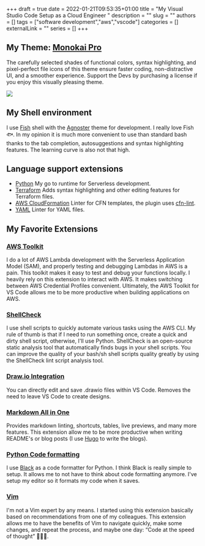 +++ 
draft = true
date = 2022-01-21T09:53:35+01:00
title = "My Visual Studio Code Setup as a Cloud Engineer "
description = ""
slug = ""
authors = []
tags = ["software development","aws","vscode"]
categories = []
externalLink = ""
series = []
+++
## My Theme: [Monokai Pro](https://monokai.pro/)
The carefully selected shades of functional colors, syntax highlighting, and pixel-perfect file icons of this theme ensure faster coding, non-distractive UI, and a smoother experience. Support the Devs by purchasing a license if you enjoy this visually pleasing theme.

![](/images/monokai.jpg)

##  My Shell environment
I use [Fish](https://fishshell.com/) shell with the [Agnoster](https://github.com/oh-my-fish/theme-agnoster) theme for development. I really love Fish 🐟. In my opinion it is much more convenient to use than standard bash thanks to the tab completion, autosuggestions and syntax highlighting features. The learning curve is also not that high.
## Language support extensions
- [Python](https://marketplace.visualstudio.com/items?itemName=ms-python.python) My go to runtime for Serverless development.
- [Terraform](https://marketplace.visualstudio.com/items?itemName=HashiCorp.terraform) Adds syntax highlighting and other editing features for Terraform files.
- [AWS CloudFormation](https://marketplace.visualstudio.com/items?itemName=kddejong.vscode-cfn-lint) Linter for CFN templates, the plugin uses [cfn-lint](https://github.com/aws-cloudformation/cfn-lint).
- [YAML](https://marketplace.visualstudio.com/items?itemName=redhat.vscode-yaml) Linter for YAML files.

## My Favorite Extensions 

### [AWS Toolkit](https://marketplace.visualstudio.com/items?itemName=AmazonWebServices.aws-toolkit-vscode)
I do a lot of AWS Lambda development with the Serverless Application Model (SAM), and properly testing and debugging Lambdas in AWS is a pain. This toolkit makes it easy to test and debug your functions locally. I heavily rely on this extension to interact with AWS. It makes switching between AWS Credential Profiles convenient. Ultimately, the AWS Toolkit for VS Code allows me to be more productive when building applications on AWS. 

### [ShellCheck](https://marketplace.visualstudio.com/items?itemName=timonwong.shellcheck)
I use shell scripts to quickly automate various tasks using the AWS CLI. My rule of thumb is that if I need to run something once, create a quick and dirty shell script, otherwise, I'll use Python. ShellCheck is an open-source static analysis tool that automatically finds bugs in your shell scripts. You can improve the quality of your bash/sh shell scripts quality greatly by using the ShellCheck lint script analysis tool.

### [Draw.io Integration](https://marketplace.visualstudio.com/items?itemName=hediet.vscode-drawio)
You can directly edit and save .drawio files within VS Code. Removes the need to leave VS Code to create designs. 

### [Markdown All in One](https://marketplace.visualstudio.com/items?itemName=yzhang.markdown-all-in-one)
Provides markdown linting, shortcuts, tables, live previews, and many more features. This extension allow me to be more productive when writing README's or blog posts (I use [Hugo](https://gohugo.io/) to write the blogs).

### [Python Code formatting](https://github.com/psf/black)
I use [Black](https://github.com/psf/black) as a code formatter for Python. I think Black is really simple to setup. It allows me to not have to think about code formatting anymore. I've setup my editor so it formats my code when it saves.

### [Vim](https://marketplace.visualstudio.com/items?itemName=vscodevim.vim)
I'm not a Vim expert by any means. I started using this extension basically based on recommendations from one of my colleagues. This extension allows me to have the benefits of Vim to navigate quickly, make some changes, and repeat the process, and maybe one day: “Code at the speed of thought” 👨🏻‍💻.
